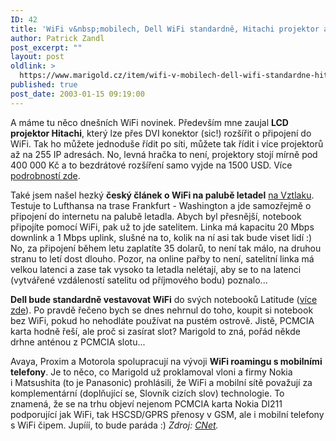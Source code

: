```yaml
---
ID: 42
title: 'WiFi v&nbsp;mobilech, Dell WiFi standardně, Hitachi projektor atd&#8230;'
author: Patrick Zandl
post_excerpt: ""
layout: post
oldlink: >
  https://www.marigold.cz/item/wifi-v-mobilech-dell-wifi-standardne-hitachi-projektor-atd
published: true
post_date: 2003-01-15 09:19:00
---
```

<p>
A máme tu něco dnešních WiFi novinek. Především mne zaujal <STRONG>LCD projektor Hitachi</STRONG>, který lze přes DVI konektor (sic!) rozšířit o připojení do WiFi. Tak ho můžete jednoduše řídit po síti, můžete tak řídit i více projektorů až na 255 IP adresách. No, levná hračka to není, projektory stojí mírně pod 400 000 Kč a to bezdrátové rozšíření samo vyjde na 1500 USD. Více <A href="http://www.allnetdevices.com/wireless/news/2003/01/14/hitachi_unveils.html" target=_blank>podrobností zde</A>. </p>

<p>
Také jsem našel hezký <STRONG>český článek o WiFi na palubě letadel</STRONG> <A href="http://www.vztlak.cz/doprava/notebooky.html" target=_blank>na Vztlaku</A>. Testuje to Lufthansa na trase Frankfurt - Washington a jde samozřejmě o připojení do internetu na palubě letadla. Abych byl přesnější, notebook připojíte pomocí WiFi, pak už to jde satelitem. Linka má kapacitu 20 Mbps downlink a 1 Mbps uplink, slušné na to, kolik na ní asi tak bude viset lidí :) No, za připojení během letu zaplatíte 35 dolarů, to není tak málo, na druhou stranu to letí dost dlouho. Pozor, na online pařby to není, satelitní linka má velkou latenci a zase tak vysoko ta letadla nelétají, aby se to na latenci (vytvářené vzdáleností satelitu od příjmového bodu) poznalo...</p>

<p>
<STRONG>Dell bude standardně vestavovat WiFi</STRONG> do svých notebooků Latitude (<A href="http://www.allnetdevices.com/wireless/news/2003/01/14/dell_makes.html" target=_blank>více zde</A>). Po pravdě řečeno bych se dnes nehrnul do toho, koupit si notebook bez WiFi, pokud ho nehodláte používat na pustém ostrově. Jistě, PCMCIA karta hodně řeší, ale proč si zasírat slot? Marigold to zná, pořád někde drhne anténou z PCMCIA slotu...</p>

<p>
Avaya, Proxim a Motorola spolupracují na vývoji <STRONG>WiFi roamingu s mobilními telefony</STRONG>. Je to něco, co Marigold už proklamoval vloni a firmy Nokia i&#160;Matsushita (to je Panasonic)&#160;prohlásili, že WiFi a mobilní sítě považují za komplementární (doplňující se, Slovník cizích slov) technologie. To znamená, že se na trhu objeví nejenom PCMCIA karta Nokia DI211 podporující jak WiFi, tak HSCSD/GPRS přenosy v GSM, ale i mobilní telefony s WiFi čipem. Jupííí, to bude paráda :) <EM>Zdroj: </EM><A href="http://news.com.com/2100-1033-980582.html" target=_blank><EM>CNet</EM></A><EM>.</EM></p>
